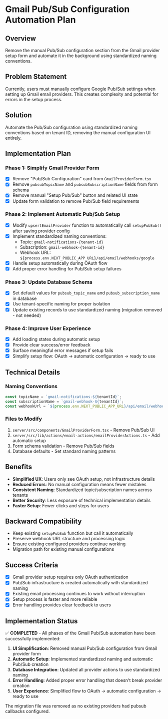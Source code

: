 # Gmail Pub/Sub Configuration Automation Plan

## Overview

Remove the manual Pub/Sub configuration section from the Gmail provider setup form and automate it in the background using standardized naming conventions.

## Problem Statement

Currently, users must manually configure Google Pub/Sub settings when setting up Gmail email providers. This creates complexity and potential for errors in the setup process.

## Solution

Automate the Pub/Sub configuration using standardized naming conventions based on tenant ID, removing the manual configuration UI entirely.

## Implementation Plan

### Phase 1: Simplify Gmail Provider Form

- [x] Remove "Pub/Sub Configuration" card from `GmailProviderForm.tsx`
- [x] Remove `pubsubTopicName` and `pubsubSubscriptionName` fields from form schema
- [x] Remove manual "Setup Pub/Sub" button and related UI state
- [x] Update form validation to remove Pub/Sub field requirements

### Phase 2: Implement Automatic Pub/Sub Setup

- [x] Modify `upsertEmailProvider` function to automatically call `setupPubSub()` after saving provider config
- [x] Implement standardized naming conventions:
  - Topic: `gmail-notifications-{tenant-id}`
  - Subscription: `gmail-webhook-{tenant-id}`
  - Webhook URL: `${process.env.NEXT_PUBLIC_APP_URL}/api/email/webhooks/google`
- [x] Handle setup automatically during OAuth flow
- [x] Add proper error handling for Pub/Sub setup failures

### Phase 3: Update Database Schema

- [x] Set default values for `pubsub_topic_name` and `pubsub_subscription_name` in database
- [x] Use tenant-specific naming for proper isolation
- [x] Update existing records to use standardized naming (migration removed - not needed)

### Phase 4: Improve User Experience

- [x] Add loading states during automatic setup
- [x] Provide clear success/error feedback
- [x] Surface meaningful error messages if setup fails
- [x] Simplify setup flow: OAuth → automatic configuration → ready to use

## Technical Details

### Naming Conventions

```typescript
const topicName = `gmail-notifications-${tenantId}`;
const subscriptionName = `gmail-webhook-${tenantId}`;
const webhookUrl = `${process.env.NEXT_PUBLIC_APP_URL}/api/email/webhooks/google`;
```

### Files to Modify

1. `server/src/components/GmailProviderForm.tsx` - Remove Pub/Sub UI
2. `server/src/lib/actions/email-actions/emailProviderActions.ts` - Add automatic setup
3. Form schema validation - Remove Pub/Sub fields
4. Database defaults - Set standard naming patterns

## Benefits

- **Simplified UX**: Users only see OAuth setup, not infrastructure details
- **Reduced Errors**: No manual configuration means fewer mistakes
- **Consistent Naming**: Standardized topic/subscription names across tenants
- **Better Security**: Less exposure of technical implementation details
- **Faster Setup**: Fewer clicks and steps for users

## Backward Compatibility

- Keep existing `setupPubSub` function but call it automatically
- Preserve webhook URL structure and processing logic
- Ensure existing configured providers continue working
- Migration path for existing manual configurations

## Success Criteria

- [x] Gmail provider setup requires only OAuth authentication
- [x] Pub/Sub infrastructure is created automatically with standardized naming
- [x] Existing email processing continues to work without interruption
- [x] Setup process is faster and more reliable
- [x] Error handling provides clear feedback to users

## Implementation Status

✅ **COMPLETED** - All phases of the Gmail Pub/Sub automation have been successfully implemented:

1. **UI Simplification**: Removed manual Pub/Sub configuration from Gmail provider form
2. **Automatic Setup**: Implemented standardized naming and automatic Pub/Sub creation
3. **Database Integration**: Updated all provider actions to use standardized naming
4. **Error Handling**: Added proper error handling that doesn't break provider creation
5. **User Experience**: Simplified flow to OAuth → automatic configuration → ready to use

The migration file was removed as no existing providers had pubsub callbacks configured.